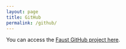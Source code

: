 ```yaml
---
layout: page
title: GitHub
permalink: /github/
---
```


You can access the [Faust GitHub project here](https://github.com/grame-cncm/faust). 

